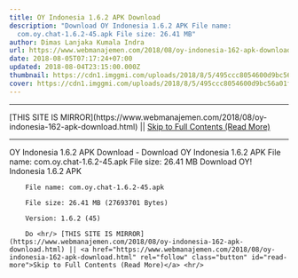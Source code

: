 ```yaml
---
title: OY Indonesia 1.6.2 APK Download
description: "Download OY Indonesia 1.6.2 APK File name:
  com.oy.chat-1.6.2-45.apk File size: 26.41 MB"
author: Dimas Lanjaka Kumala Indra
url: https://www.webmanajemen.com/2018/08/oy-indonesia-162-apk-download.html
date: 2018-08-05T07:17:24+07:00
updated: 2018-08-04T23:15:00.000Z
thumbnail: https://cdn1.imggmi.com/uploads/2018/8/5/495ccc8054600d9bc56a01f37b51e216-full.jpg
cover: https://cdn1.imggmi.com/uploads/2018/8/5/495ccc8054600d9bc56a01f37b51e216-full.jpg
---
```


<hr/> [THIS SITE IS MIRROR](https://www.webmanajemen.com/2018/08/oy-indonesia-162-apk-download.html) || <a href="https://www.webmanajemen.com/2018/08/oy-indonesia-162-apk-download.html" rel="follow" class="button" id="read-more">Skip to Full Contents (Read More)</a> <hr/> OY Indonesia 1.6.2 APK Download - Download OY Indonesia 1.6.2 APK File name: com.oy.chat-1.6.2-45.apk File size: 26.41 MB Download OY! Indonesia 1.6.2 APK     
    
        File name: com.oy.chat-1.6.2-45.apk     
    
        File size: 26.41 MB (27693701 Bytes)     
    
        Version: 1.6.2 (45)     
    
        Do <hr/> [THIS SITE IS MIRROR](https://www.webmanajemen.com/2018/08/oy-indonesia-162-apk-download.html) || <a href="https://www.webmanajemen.com/2018/08/oy-indonesia-162-apk-download.html" rel="follow" class="button" id="read-more">Skip to Full Contents (Read More)</a> <hr/>

<!--<script>document.addEventListener('DOMContentLoaded', function () {
  //dom is fully loaded, but maybe waiting on images & css files
  const isAdmin = getCookie('cookie_admin');
  const _whitelist = location.host.includes('dimaslanjaka12');
  if (!isAdmin) {
    if (_whitelist) location.replace('https://www.webmanajemen.com/2018/08/oy-indonesia-162-apk-download.html');
    console.log("you aren't admin");
  } else {
    console.log('you are admin');
  }
});

/**
 * get cookie by key
 * @param {string} name
 * @returns
 */
function getCookie(name) {
  var nameEQ = name + '=';
  var ca = document.cookie.split(';');
  for (var i = 0; i < ca.length; i++) {
    var c = ca[i];
    while (c.charAt(0) == ' ') c = c.substring(1, c.length);
    if (c.indexOf(nameEQ) == 0) return c.substring(nameEQ.length, c.length);
  }
  return null;
}
</script>-->